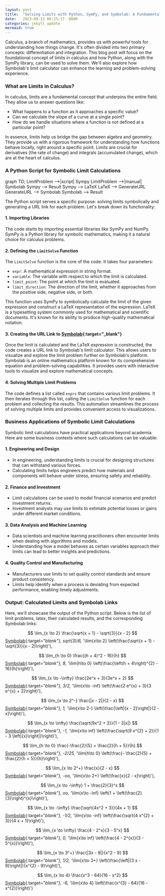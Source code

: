 ```yaml
---
layout: post
title:  "Solving Limits with Python, SymPy, and Symbolab: A Fundamental Calculus Concept"
date:   2023-09-12 06:25:17 -0800
categories: jekyll update
mermaid: true
---
```


Calculus, a branch of mathematics, provides us with powerful tools for understanding how things change. It's often divided into two primary concepts: differentiation and integration. This blog post will focus on the foundational concept of limits in calculus and how Python, along with the SymPy library, can be used to solve them. We'll also explore how Symbolab's limit calculator can enhance the learning and problem-solving experience.

### What are Limits in Calculus?

In calculus, limits are a fundamental concept that underpins the entire field. They allow us to answer questions like:

- What happens to a function as it approaches a specific value?
- Can we calculate the slope of a curve at a single point?
- How do we handle situations where a function is not defined at a particular point?

In essence, limits help us bridge the gap between algebra and geometry. They provide us with a rigorous framework for understanding how functions behave locally, right around a specific point. Limits are crucial for derivatives (the rate of change) and integrals (accumulated change), which are at the heart of calculus.

### A Python Script for Symbolic Limit Calculations

<div class="mermaid">

graph TD;
  LimitProblem -->|script| Sympy
  LimitProblem -->|manual| Symbolab
  Sympy --> Result
  Sympy --> LaTeX
  LaTeX --> GenerateURL
  GenerateURL --> Symbolab
  Symbolab --> Result
</div>


The Python script serves a specific purpose: solving limits symbolically and generating a URL link for each problem. Let's break down its functionality:

#### 1. Importing Libraries

The code starts by importing essential libraries like SymPy and NumPy. SymPy is a Python library for symbolic mathematics, making it a natural choice for calculus problems.

#### 2. Defining the `LimitSolve` Function

The `LimitSolve` function is the core of the code. It takes four parameters:

- `expr`: A mathematical expression in string format.
- `variable`: The variable with respect to which the limit is calculated.
- `limit_point`: The point at which the limit is evaluated.
- `limit_direction`: The direction of the limit, whether it approaches from the positive side, negative side, or both.

This function uses SymPy to symbolically calculate the limit of the given expression and construct a LaTeX representation of the expression. LaTeX is a typesetting system commonly used for mathematical and scientific documents. It's known for its ability to produce high-quality mathematical notation.

#### 3. Creating the URL Link to [Symbolab](https://www.symbolab.com/solver/limit-calculator){:target="_blank"}

Once the limit is calculated and the LaTeX expression is constructed, the code creates a URL link to Symbolab's limit calculator. This allows users to visualize and explore the limit problem further on Symbolab's platform. Symbolab is an online mathematics platform known for its comprehensive equation and problem-solving capabilities. It provides users with interactive tools to visualize and explore mathematical concepts.

#### 4. Solving Multiple Limit Problems

The code defines a list called `exprs` that contains various limit problems. It then iterates through this list, calling the `LimitSolve` function for each problem and collecting the results. This automation streamlines the process of solving multiple limits and provides convenient access to visualizations.

### Business Applications of Symbolic Limit Calculations

Symbolic limit calculations have practical applications beyond academia. Here are some business contexts where such calculations can be valuable:

#### 1. Engineering and Design

- In engineering, understanding limits is crucial for designing structures that can withstand various forces.
- Calculating limits helps engineers predict how materials and components will behave under stress, ensuring safety and reliability.

#### 2. Finance and Investment

- Limit calculations can be used to model financial scenarios and predict investment returns.
- Investment analysts may use limits to estimate potential losses or gains under different market conditions.

#### 3. Data Analysis and Machine Learning

- Data scientists and machine learning practitioners often encounter limits when dealing with algorithms and models.
- Understanding how a model behaves as certain variables approach their limits can lead to better insights and predictions.

#### 4. Quality Control and Manufacturing

- Manufacturers use limits to set quality control standards and ensure product consistency.
- Limits help identify when a process is deviating from expected performance, enabling timely adjustments.

### Output: Calculated Limits and Symbolab Links

Here, we'll showcase the output of the Python script. Below is the list of limit problems, latex, their calculated results, and the corresponding Symbolab links:

$$
\lim_{x \to 2} \frac{\sqrt{x + 1} - \sqrt{3}}{x - 2}
$$
[Symbolab](https://www.symbolab.com/solver/limit-calculator/%5Clim_%7Bx%5Cto2%7D%5Cleft(%5Cfrac%7B%5Csqrt%7Bx%2B1%7D-%5Csqrt%7B3%7D%7D%7Bx-2%7D%5Cright)?or=input){:target="_blank"},
  sqrt(3)/6,
  '\\lim_{x\\to 2} \\left(\\frac{\\sqrt{x + 1} - \\sqrt{3}}{x - 2}\\right)'),
 
 $$
\lim_{h \to 0} \frac{(h + 4)^2 - 16}{h}
$$
 [Symbolab](https://www.symbolab.com/solver/limit-calculator/%5Clim_%7Bh%5Cto0%7D%5Cleft(%5Cfrac%7B%5Cleft(h%2B4%5Cright)%5E%7B2%7D-16%7D%7Bh%7D%5Cright)?or=input){:target="_blank"},
  8,
  '\\lim_{h\\to 0} \\left(\\frac{\\left(h + 4\\right)^{2} - 16}{h}\\right)'),
 
 $$
\lim_{x \to -\infty} \frac{2e^x + 3}{3e^x + 2}
$$
 [Symbolab](https://www.symbolab.com/solver/limit-calculator/%5Clim_%7Bx%5Cto-%5Cinfty%7D%5Cleft(%5Cfrac%7B2e%5E%7Bx%7D%2B3%7D%7B3e%5E%7Bx%7D%2B2%7D%5Cright)?or=input){:target="_blank"},
  3/2,
  '\\lim_{x\\to -inf} \\left(\\frac{2 e^{x} + 3}{3 e^{x} + 2}\\right)'),
 
 $$
\lim_{x \to 2^-} \frac{|x - 2|}{2 - x}
$$
 [Symbolab](https://www.symbolab.com/solver/limit-calculator/%5Clim_%7Bx%5Cto2-%7D%5Cleft(%5Cfrac%7B%5Cleft%7C%7Bx-2%7D%5Cright%7C%7D%7B2-x%7D%5Cright)?or=input){:target="_blank"},
  1,
  '\\lim_{x\\to 2-} \\left(\\frac{\\left|{x - 2}\\right|}{2 - x}\\right)'),
 
 $$
\lim_{x \to \infty} \frac{\sqrt{9x^2 + 2}}{1 - 3|x|}
$$
 [Symbolab](https://www.symbolab.com/solver/limit-calculator/%5Clim_%7Bx%5Cto%5Cinfty%7D%5Cleft(%5Cfrac%7B%5Csqrt%7B9x%5E%7B2%7D%2B2%7D%7D%7B1-3%5Cleft%7C%7Bx%7D%5Cright%7C%7D%5Cright)?or=input){:target="_blank"},
  -1,
  '\\lim_{x\\to inf} \\left(\\frac{\\sqrt{9 x^{2} + 2}}{1 - 3 \\left|{x}\\right|}\\right)'),
 
 $$
\lim_{h \to 0} \frac{-\frac{2}{5} + \frac{2}{h + 5}}{h}
$$
 [Symbolab](https://www.symbolab.com/solver/limit-calculator/%5Clim_%7Bh%5Cto0%7D%5Cleft(%5Cfrac%7B-%5Cfrac%7B2%7D%7B5%7D%2B%5Cfrac%7B2%7D%7Bh%2B5%7D%7D%7Bh%7D%5Cright)?or=input){:target="_blank"},
  -2/25,
  '\\lim_{h\\to 0} \\left(\\frac{- \\frac{2}{5} + \\frac{2}{h + 5}}{h}\\right)'),
 
 $$
\lim_{x \to 2^+} \frac{x}{2 - x}
$$
 [Symbolab](https://www.symbolab.com/solver/limit-calculator/%5Clim_%7Bx%5Cto2%2B%7D%5Cleft(%5Cfrac%7Bx%7D%7B2-x%7D%5Cright)?or=input){:target="_blank"},
  -oo,
  '\\lim_{x\\to 2+} \\left(\\frac{x}{2 - x}\\right)'),
 
 $$
\lim_{x \to -\infty} 1 + \frac{2}{3}^x
$$
 [Symbolab](https://www.symbolab.com/solver/limit-calculator/%5Clim_%7Bx%5Cto-%5Cinfty%7D%5Cleft(1%2B%5Cleft(%5Cfrac%7B2%7D%7B3%7D%5Cright)%5E%7Bx%7D%5Cright)?or=input){:target="_blank"},
  oo,
  '\\lim_{x\\to -inf} \\left(1 + \\left(\\frac{2}{3}\\right)^{x}\\right)'),
 
 $$
\lim_{x \to -\infty} \frac{\sqrt{4x^2 + 3}}{4x + 1}
$$
 [Symbolab](https://www.symbolab.com/solver/limit-calculator/%5Clim_%7Bx%5Cto-%5Cinfty%7D%5Cleft(%5Cfrac%7B%5Csqrt%7B4x%5E%7B2%7D%2B3%7D%7D%7B4x%2B1%7D%5Cright)?or=input){:target="_blank"},
  -1/2,
  '\\lim_{x\\to -inf} \\left(\\frac{\\sqrt{4 x^{2} + 3}}{4 x + 1}\\right)'),
 
 $$
\lim_{x \to \infty} \frac{4 - 2^x}{3 - 5^x}
$$
 [Symbolab](https://www.symbolab.com/solver/limit-calculator/%5Clim_%7Bx%5Cto%5Cinfty%7D%5Cleft(%5Cfrac%7B4-2%5E%7Bx%7D%7D%7B3-5%5E%7Bx%7D%7D%5Cright)?or=input){:target="_blank"},
  0,
  '\\lim_{x\\to inf} \\left(\\frac{4 - 2^{x}}{3 - 5^{x}}\\right)'),
 
 $$
\lim_{x \to 3^+} \frac{|3x - 9|}{x^2 - 9}
$$
 [Symbolab](https://www.symbolab.com/solver/limit-calculator/%5Clim_%7Bx%5Cto3%2B%7D%5Cleft(%5Cfrac%7B%5Cleft%7C%7B3x-9%7D%5Cright%7C%7D%7Bx%5E%7B2%7D-9%7D%5Cright)?or=input){:target="_blank"},
  1/2,
  '\\lim_{x\\to 3+} \\left(\\frac{\\left|{3 x - 9}\\right|}{x^{2} - 9}\\right)'),
 
 $$
\lim_{x \to 4} \frac{x^3 - 64}{16 - x^2}
$$
 [Symbolab](https://www.symbolab.com/solver/limit-calculator/%5Clim_%7Bx%5Cto4%7D%5Cleft(%5Cfrac%7Bx%5E%7B3%7D-64%7D%7B16-x%5E%7B2%7D%7D%5Cright)?or=input){:target="_blank"},
  -6,
  '\\lim_{x\\to 4} \\left(\\frac{x^{3} - 64}{16 - x^{2}}\\right)')
